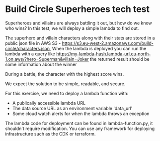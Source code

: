 # Build Circle Superheroes tech test

Superheroes and villains are always battling it out, but how do we know who wins? In this test, we will deploy a simple lambda to find out.

The superhero and villain characters along with their stats are stored in a public json file in AWS S3 - https://s3.eu-west-2.amazonaws.com/build-circle/characters.json, 
When the lambda is deployed you can run the lambda with a query like https://my-lambda-hash.lambda-url.eu-north-1.on.aws/?hero=Superman&villain=Joker the returned result should be some information about the winner

During a battle, the character with the highest score wins.

We expect the solution to be simple, readable, and secure.

For this exercise, we need to deploy a lambda function with:
* A publically accessible lambda URL
* The data source URL as an environment variable 'data_url'
* Some cloud watch alerts for when the lambda throws an exception

The lambda code for deployment can be found in lambda-function.py, it shouldn't require modification. You can use any framework for deploying infrastructure such as the CDK or terraform.
